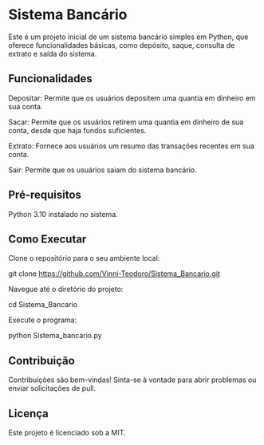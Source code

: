 # Sistema Bancário

Este é um projeto inicial de um sistema bancário simples em Python, que oferece funcionalidades básicas, como depósito, saque, consulta de extrato e saída do sistema.

## Funcionalidades

Depositar:
Permite que os usuários depositem uma quantia em dinheiro em sua conta.

Sacar:
Permite que os usuários retirem uma quantia em dinheiro de sua conta, desde que haja fundos suficientes.

Extrato:
Fornece aos usuários um resumo das transações recentes em sua conta.

Sair:
Permite que os usuários saiam do sistema bancário.

## Pré-requisitos

Python 3.10 instalado no sistema.

## Como Executar

Clone o repositório para o seu ambiente local:

git clone https://github.com/Vinni-Teodoro/Sistema_Bancario.git

Navegue até o diretório do projeto:

cd Sistema_Bancario

Execute o programa:

python Sistema_bancario.py

## Contribuição

Contribuições são bem-vindas! Sinta-se à vontade para abrir problemas ou enviar solicitações de pull.

## Licença

Este projeto é licenciado sob a MIT.
